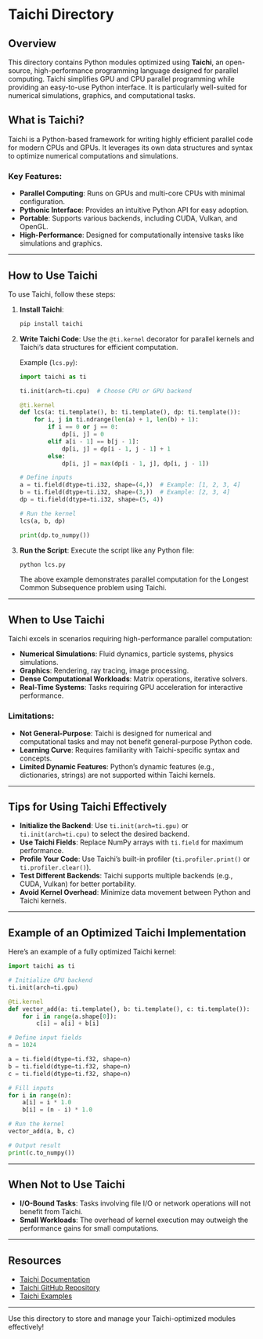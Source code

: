 # Taichi Directory

## Overview
This directory contains Python modules optimized using **Taichi**, an open-source, high-performance programming language designed for parallel computing. Taichi simplifies GPU and CPU parallel programming while providing an easy-to-use Python interface. It is particularly well-suited for numerical simulations, graphics, and computational tasks.

## What is Taichi?
Taichi is a Python-based framework for writing highly efficient parallel code for modern CPUs and GPUs. It leverages its own data structures and syntax to optimize numerical computations and simulations.

### Key Features:
- **Parallel Computing**: Runs on GPUs and multi-core CPUs with minimal configuration.
- **Pythonic Interface**: Provides an intuitive Python API for easy adoption.
- **Portable**: Supports various backends, including CUDA, Vulkan, and OpenGL.
- **High-Performance**: Designed for computationally intensive tasks like simulations and graphics.

---

## How to Use Taichi
To use Taichi, follow these steps:

1. **Install Taichi**:
   ```bash
   pip install taichi
   ```

2. **Write Taichi Code**:
   Use the `@ti.kernel` decorator for parallel kernels and Taichi’s data structures for efficient computation.

   Example (`lcs.py`):
   ```python
   import taichi as ti

   ti.init(arch=ti.cpu)  # Choose CPU or GPU backend

   @ti.kernel
   def lcs(a: ti.template(), b: ti.template(), dp: ti.template()):
       for i, j in ti.ndrange(len(a) + 1, len(b) + 1):
           if i == 0 or j == 0:
               dp[i, j] = 0
           elif a[i - 1] == b[j - 1]:
               dp[i, j] = dp[i - 1, j - 1] + 1
           else:
               dp[i, j] = max(dp[i - 1, j], dp[i, j - 1])

   # Define inputs
   a = ti.field(dtype=ti.i32, shape=(4,))  # Example: [1, 2, 3, 4]
   b = ti.field(dtype=ti.i32, shape=(3,))  # Example: [2, 3, 4]
   dp = ti.field(dtype=ti.i32, shape=(5, 4))

   # Run the kernel
   lcs(a, b, dp)

   print(dp.to_numpy())
   ```

3. **Run the Script**:
   Execute the script like any Python file:
   ```bash
   python lcs.py
   ```

   The above example demonstrates parallel computation for the Longest Common Subsequence problem using Taichi.

---

## When to Use Taichi
Taichi excels in scenarios requiring high-performance parallel computation:

- **Numerical Simulations**: Fluid dynamics, particle systems, physics simulations.
- **Graphics**: Rendering, ray tracing, image processing.
- **Dense Computational Workloads**: Matrix operations, iterative solvers.
- **Real-Time Systems**: Tasks requiring GPU acceleration for interactive performance.

### Limitations:
- **Not General-Purpose**: Taichi is designed for numerical and computational tasks and may not benefit general-purpose Python code.
- **Learning Curve**: Requires familiarity with Taichi-specific syntax and concepts.
- **Limited Dynamic Features**: Python’s dynamic features (e.g., dictionaries, strings) are not supported within Taichi kernels.

---

## Tips for Using Taichi Effectively
- **Initialize the Backend**: Use `ti.init(arch=ti.gpu)` or `ti.init(arch=ti.cpu)` to select the desired backend.
- **Use Taichi Fields**: Replace NumPy arrays with `ti.field` for maximum performance.
- **Profile Your Code**: Use Taichi’s built-in profiler (`ti.profiler.print()` or `ti.profiler.clear()`).
- **Test Different Backends**: Taichi supports multiple backends (e.g., CUDA, Vulkan) for better portability.
- **Avoid Kernel Overhead**: Minimize data movement between Python and Taichi kernels.

---

## Example of an Optimized Taichi Implementation
Here’s an example of a fully optimized Taichi kernel:

```python
import taichi as ti

# Initialize GPU backend
ti.init(arch=ti.gpu)

@ti.kernel
def vector_add(a: ti.template(), b: ti.template(), c: ti.template()):
    for i in range(a.shape[0]):
        c[i] = a[i] + b[i]

# Define input fields
n = 1024

a = ti.field(dtype=ti.f32, shape=n)
b = ti.field(dtype=ti.f32, shape=n)
c = ti.field(dtype=ti.f32, shape=n)

# Fill inputs
for i in range(n):
    a[i] = i * 1.0
    b[i] = (n - i) * 1.0

# Run the kernel
vector_add(a, b, c)

# Output result
print(c.to_numpy())
```

---

## When Not to Use Taichi
- **I/O-Bound Tasks**: Tasks involving file I/O or network operations will not benefit from Taichi.
- **Small Workloads**: The overhead of kernel execution may outweigh the performance gains for small computations.

---

## Resources
- [Taichi Documentation](https://taichi.readthedocs.io/en/stable/)
- [Taichi GitHub Repository](https://github.com/taichi-dev/taichi)
- [Taichi Examples](https://github.com/taichi-dev/taichi/tree/master/examples)

---

Use this directory to store and manage your Taichi-optimized modules effectively!

